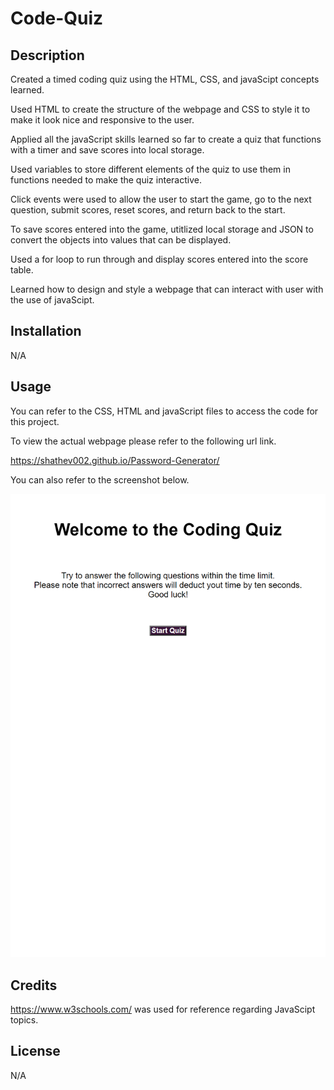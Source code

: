 # Code-Quiz

## Description

Created a timed coding quiz using the HTML, CSS, and javaScipt concepts learned. 

Used HTML to create the structure of the webpage and CSS to style it to make it look nice and responsive to the user.  

Applied all the javaScript skills learned so far to create a quiz that functions with a timer and save scores into local storage. 

Used variables to store different elements of the quiz to use them in functions needed to make the quiz interactive.

Click events were used to allow the user to start the game, go to the next question, submit scores, reset scores, and return back to the start.

To save scores entered into the game, utitlized local storage and JSON to convert the objects into values that can be displayed. 

Used a for loop to run through and display scores entered into the score table. 

Learned how to design and style a webpage that can interact with user with the use of javaScipt.


## Installation

N/A

## Usage

You can refer to the CSS, HTML and javaScript files to access the code for this project. 

To view the actual webpage please refer to the following url link.

https://shathev002.github.io/Password-Generator/

You can also refer to the screenshot below. 

![alt text](/code%20quiz%20screenshot.png)

## Credits

https://www.w3schools.com/ was used for reference regarding JavaScipt topics. 

## License

N/A